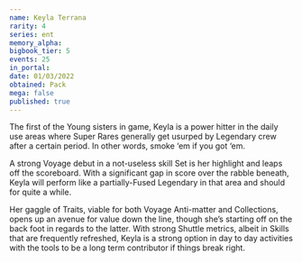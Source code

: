 ```yaml
---
name: Keyla Terrana
rarity: 4
series: ent
memory_alpha:
bigbook_tier: 5
events: 25
in_portal:
date: 01/03/2022
obtained: Pack
mega: false
published: true
---
```


The first of the Young sisters in game, Keyla is a power hitter in the daily use areas where Super Rares generally get usurped by Legendary crew after a certain period. In other words, smoke ‘em if you got ‘em.

A strong Voyage debut in a not-useless skill Set is her highlight and leaps off the scoreboard. With a significant gap in score over the rabble beneath, Keyla will perform like a partially-Fused Legendary in that area and should for quite a while.

Her gaggle of Traits, viable for both Voyage Anti-matter and Collections, opens up an avenue for value down the line, though she’s starting off on the back foot in regards to the latter. With strong Shuttle metrics, albeit in Skills that are frequently refreshed, Keyla is a strong option in day to day activities with the tools to be a long term contributor if things break right.
